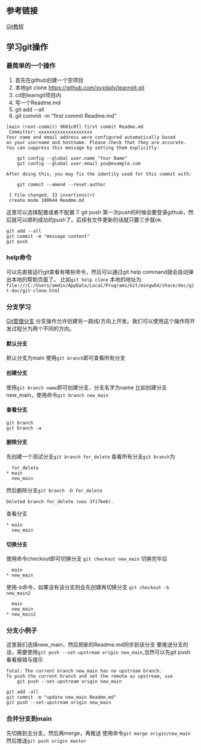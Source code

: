 ## 参考链接
[Git教程](https://www.yiibai.com/git)

## 学习git操作

### 最简单的一个操作
1. 首先在github创建一个空项目
2. 本地git clone https://github.com/xyxdaily/learngit.git
3. cd到learngit项目内
4. 写一个Readme.md
5. git add --all
6. git commit -m "first commit Readme.md"
```
[main (root-commit) 9681c0f] first commit Readme.md
 Committer: xxxxxxxxxxxxxxxxxxxx
Your name and email address were configured automatically based
on your username and hostname. Please check that they are accurate.
You can suppress this message by setting them explicitly:

    git config --global user.name "Your Name"
    git config --global user.email you@example.com

After doing this, you may fix the identity used for this commit with:

    git commit --amend --reset-author

 1 file changed, 13 insertions(+)
 create mode 100644 Readme.md
```
这里可以选择配置或者不配置
7. git push
第一次push的时候会要登录github，然后就可以顺利成功的push了。后续有文件更新的话就只要三步就ok.
```
git add --all
git commit -m "message content"
git push
```

### help命令
可以先直接运行git查看有哪些命令，然后可以通过git help command就会自动弹出本地的帮助页面了。
比如`git help clone`
本地的地址为`file:///C:/Users/amdin/AppData/Local/Programs/Git/mingw64/share/doc/git-doc/git-clone.html`

### 分支学习
[Git管理分支](https://www.yiibai.com/git/git_managing_branches.html)
分支操作允许创建另一路线/方向上开发。我们可以使用这个操作将开发过程分为两个不同的方向。

#### 默认分支
默认分支为main
使用`git branch`即可查看所有分支

#### 创建分支
使用`git branch name`即可创建分支，分支名字为name
比如创建分支new_main，使用命令`git branch new_main`

#### 查看分支
```
git branch 
git branch -a
```

#### 删除分支
先创建一个测试分支`git branch for_delete`
查看所有分支`git branch`为
```
  for_delete
* main
  new_main
```
然后删除分支`git branch -D for_delete`
```
Deleted branch for_delete (was 3f17be6).
```

查看分支
```
* main
  new_main
```

#### 切换分支
使用命令checkout即可切换分支
`git checkout new_main`
切换完毕后
```
  main
* new_main
```

使用-b命令，如果没有该分支则会先创建再切换分支
`git checkout -b new_main2`
```
  main
  new_main
* new_main2
```

### 分支小例子
这里我们选择new_main，然后把新的Readme.md同步到该分支
要推送分支的话，需要使用`git push --set-upstream origin new_main`,当然可以先git push看看报错与提示
```
fatal: The current branch new_main has no upstream branch.
To push the current branch and set the remote as upstream, use
    git push --set-upstream origin new_main
```
```
git add -all
git commit -m "update new_main Readme.md"
git push --set-upstream origin new_main
```

### 合并分支到main
先切换到主分支，然后再merge，再推送
使用命令`git merge origin/new_main`
然后推送`git push origin master`
